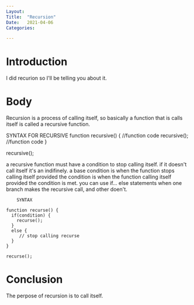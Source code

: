 ```yaml
---
Layout:
Title:	"Recursion"
Date:	2021-04-06
Categories:

---
```


# Introduction
I did recurion so I'll be telling you about it.

# Body

Recursion is a process of calling itself, so basically a function that is calls itself is 
called a recursive function.

   SYNTAX FOR RECURSIVE
function recursive() {
     //function code
     recursive();
     //function code
}

recursive();

a recursive function must have a condition to stop calling itself.
if it doesn't call itself it's an indifinely.
a base condition is when the function stops calling itself provided the condition is when the 
function calling itself provided the condition is met.
you can use if... else statements when one branch makes the recursive call,
and other doen't.

        SYNTAX 
    
    function recurse() {
      if(condition) {
        recurse();
      }
      else {
         // stop calling recurse 
      }
    }

    recurse();

# Conclusion

The perpose of recursion is to call itself.